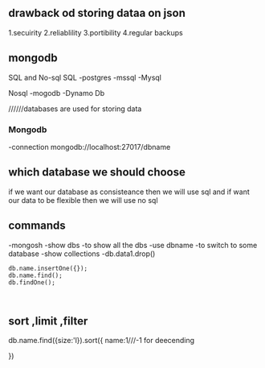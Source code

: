 ## drawback od storing dataa on json 
   1.secuirity
   2.reliablility
   3.portibility
   4.regular backups
   
   
  
## mongodb
SQL and No-sql
SQL
-postgres
-mssql
-Mysql

Nosql
-mogodb
-Dynamo Db



//////databases are used for storing data



### Mongodb
 -connection
 mongodb://localhost:27017/dbname



 ## which database we should choose 
 if we want our database as consisteance then we will use sql and if want our data to be flexible then we will use no sql 





 ## commands 
   -mongosh
   -show dbs -to show all the dbs
   -use dbname -to switch to some database
   -show collections 
   -db.data1.drop()


   ````
   db.name.insertOne({});
   db.name.find();
   db.findOne();
   


   ````


## sort ,limit ,filter
db.name.find({size:'l}).sort({
    name:1///-1 for deecending

})



